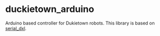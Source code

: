 # duckietown_arduino

Arduino based controller for Dukietown robots. This library is based on [serial_dxl](https://github.com/rorromr/serial_dxl).

